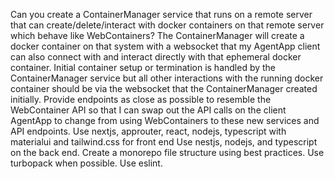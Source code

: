 Can you create a ContainerManager service that runs on a remote server that can create/delete/interact with docker containers on that remote server which behave like WebContainers?   The ContainerManager will create a docker container on that system with a websocket that my AgentApp client can also connect with and interact directly with that ephemeral docker container.
Initial container setup or termination is handled by the ContainerManager service but all other interactions with the running docker container should be via the websocket that the ContainerManager created initially.
Provide endpoints as close as possible to resemble the WebContainer API so that I can swap out the API calls on the client AgentApp to change from using WebContainers to these new services and API endpoints.
Use nextjs, approuter, react, nodejs, typescript with materialui and tailwind.css for front end
Use nestjs, nodejs, and typescript on the back end.
Create a monorepo file structure using best practices.
Use turbopack when possible.
Use eslint.